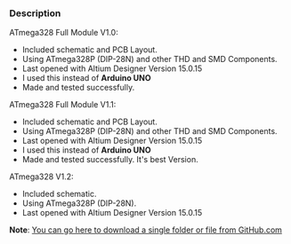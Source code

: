 ### Description

ATmega328 Full Module V1.0:
- Included schematic and PCB Layout.
- Using ATmega328P (DIP-28N) and other THD and SMD Components.
- Last opened with Altium Designer Version 15.0.15
- I used this instead of **Arduino UNO**
- Made and tested successfully.

ATmega328 Full Module V1.1:
- Included schematic and PCB Layout.
- Using ATmega328P (DIP-28N) and other THD and SMD Components.
- Last opened with Altium Designer Version 15.0.15
- I used this instead of **Arduino UNO**
- Made and tested successfully. It's best Version.

ATmega328 V1.2:
- Included schematic.
- Using ATmega328P (DIP-28N).
- Last opened with Altium Designer Version 15.0.15

**Note**: [You can go here to download a single folder or file from GitHub.com](https://minhaskamal.github.io/DownGit/#/home)
